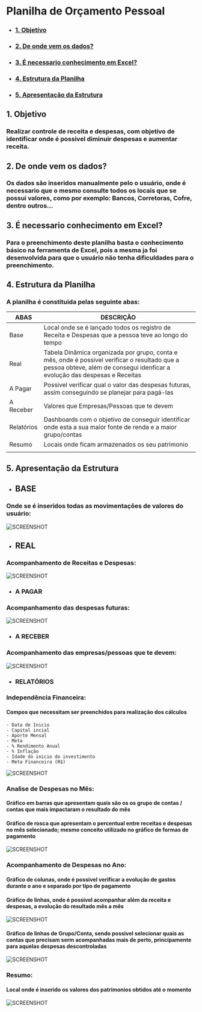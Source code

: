 
# Planilha de Orçamento Pessoal

- ### [1. Objetivo](#Link1)
- ### [2. De onde vem os dados?](#Link2)
- ### [3. É necessario conhecimento em Excel?](#Link3)
- ### [4. Estrutura da Planilha](#Link4)
- ### [5. Apresentação da Estrutura](#Link5)

  
  
<a id="link1"></a>
## 1. Objetivo 
### Realizar controle de receita e despesas, com objetivo de identificar onde é possivel diminuir despesas e aumentar receita.

<a id="link2"></a>
## 2. De onde vem os dados?
### Os dados são inseridos manualmente pelo o usuário, onde é necessario que o mesmo consulte todos os locais que se possui valores, como por exemplo: Bancos, Corretoras, Cofre, dentro outros...

<a id="link3"></a>
## 3. É necessario conhecimento em Excel?
### Para o preenchimento deste planilha basta o conhecimento básico na ferramenta de Excel, pois a mesma ja foi desenvolvida para que o usuário não tenha dificuldades para o preenchimento.

<a id="link4"></a>
## 4. Estrutura da Planilha
### A planilha é constituida pelas seguinte abas:  

|ABAS|DESCRIÇÃO|
|--- | -------|
|Base | Local onde se é lançado todos os registro de Receita e Despesas que a pessoa teve ao longo do tempo|
|Real | Tabela Dinâmica organizada por grupo, conta e mês, onde é possivel verificar o resultado que a pessoa obteve, além de consegui idenficar a evolução das despesas e Receitas
|A Pagar | Possivel verificar qual o valor das despesas futuras, assim conseguindo se planejar para pagá-las
|A Receber | Valores que Empresas/Pessoas que te devem
|Relatórios | Dashboards com o objetivo de conseguir identificar onde esta a sua maior fonte de renda e a maior grupo/contas
|Resumo | Locais onde ficam armazenados os seu patrimonio
| |

<a id="link5"></a>
## 5. Apresentação da Estrutura

- ## BASE
### Onde se é inseridos todas as movimentações de valores do usuário:
![SCREENSHOT](/Imagens/BASE.JPG)  

- ## REAL
### Acompanhamento de Receitas e Despesas:
![SCREENSHOT](/Imagens/Analise_Despesas.JPG)  

- ### A PAGAR
### Acompanhamento das despesas futuras:
![SCREENSHOT](/Imagens/Contas_pagar.JPG)  

- ### A RECEBER
### Acompanhamento das empresas/pessoas que te devem:
![SCREENSHOT](/Imagens/Contas_receber.JPG) 

- ### RELATÓRIOS
### Independência Financeira:
#### Compos que necessitam ser preenchidos para realização dos cálculos
    - Data de Inicio
    - Capital incial
    - Aporte Mensal
    - Meta
    - % Rendimento Anual
    - % Inflação
    - Idade do inicio do investimento
    - Meta Financeira (R$)
![SCREENSHOT](/Imagens/Independencia_financeira.JPG) 

### Analise de Despesas no Mês:
#### Gráfico em barras que apresentam quais são os os grupo de contas / contas que mais impactaram o resultado do mês
#### Gráfico de rosca que apresentam o percentual entre receitas e despesas no mês selecionado; mesmo conceito utilizado no gráfico de formas de pagamento
![SCREENSHOT](/Imagens/Analise_mes.JPG) 

### Acompanhamento de Despesas no Ano:
#### Gráfico de colunas, onde é possivel verificar a evolução de gastos durante o ano e separado por tipo de pagamento
#### Gráfico de linhas, onde é possivel acompanhar além da receita e despesas, a evolução do resultado mês a mês
![SCREENSHOT](/Imagens/Acompanhamento_1.JPG) 

#### Gráfico de linhas de Grupo/Conta, sendo possivel selecionar quais as contas que precisam serm acompanhadas mais de perto, principamente para aquelas despesas descontroladas
![SCREENSHOT](/Imagens/Acompanhamento_2.JPG) 

### Resumo:
#### Local onde é inserido os valores dos patrimonios obtidos até o momento
![SCREENSHOT](/Imagens/RESUMO.JPG) 